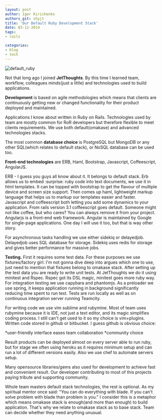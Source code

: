 ```yaml
---
layout: post
author: Igor Kirichenko
authors_git: shyjt
title: 'Our Default Ruby Development Stack'
date: 03-11-2014
tags:
- rails

categories:
- blog
- tech
---
```

<div class="left" style="margin-right: 1em;">
    <img src="https://cloud.githubusercontent.com/assets/5908100/4884879/e1278a36-636f-11e4-8a58-c0de5d99d236.jpg" title="default_ruby"/>
</div>

Not that long ago I joined **JetThoughts**. By this time I learned team, workflow, colleagues minds(just a little) and technologies used to build applications.

**Development** is based on agile methodologies which means that clients are continuously getting new or changed functionality for their product deployed and maintained.

Applications I know about written in Ruby on Rails. Technologies used by team are mostly common for RoR developers but therefore flexible to meet clients requirements. We use both default(omakase) and advanced technologies stacks.

<!--cut-->

The most common **database choice** is PostgreSQL but MongoDB or any other SQL(which relates to default stack), or NoSQL database can be used too. 

**Front-end technologies** are ERB, Haml, Bootstrap, Javascript, Coffeescript, AngularJS. 

ERB - I guess you guys all know about it. It belongs to default stack. Erb allows us to embed :surprise: ruby code into text documents, we use it in html templates. It can be topped with bootstrap to get the flavour of multiple device and screen size support. Then comes up haml, lightweight markup language that helps us to markup our templates easier and faster. Javascript and coffeescript both letting you add some dynamics to your application. From rails version 3.1 coffeescript goes default. Someone might not like coffee, but who cares? You can always remove it from your project. Angularjs is a front-end web framework. Angular is maintained by Google for single-page applications. One day I will use it too, but that is way other story.

For asynchronous tasks handling we use either sidekiq or delayedjob. Delayedjob uses SQL database for storage. Sidekiq uses redis for storage and gives better performance for massive jobs.

**Testing.** First it requires some test data. For these  purposes we use fixtures/factory girl. I'm not gonna dive deep into argues which one to use, just need to mention that fixtures belong to omakase stack. After setting up the test data you are ready to write unit tests. At  JetThoughts we do it using minitest and Rspec. Rspec got its DSL magic, minitest goes more ruby way. For integration testing we use capybara and phantomjs. As a  preloader we use spring, it keeps application running in background significantly reducing time spent to run test. Tests are run locally as well as on continuous integration server running Teamcity.

For writing code we use vim sublime and rubymine. Most of team uses rubymine because it is IDE, not just a text editor, and its magic simplifies coding process. I still can't get used to it so my choice is vim+plugins. Written code stored in github or bitbucket. I guess github is obvious choice:

*user-friendly interface eases team collaboration
*community choice

Result products can be deployed almost on every server able to run ruby, but for stage we often using heroku as it requires minimum setup and can run a lot of different versions easily. Also we use chef to automate servers setup.

Many opensource libraries/gems also used for development to achieve fast and convenient result. Our developer contributing to most of this projects paying tribute and supporting community.

Whole team masters default stack technologies, the rest is optional. As my spiritual mentor once said: "You can do everything with blade. If you can't solve problem with blade than problem is you." I consider this is a metaphor which means omakase stack is enough(and more than enough) to build application. That's why we relate to omakase stack as to base stack. Team can decide whether they need anything unusual.
